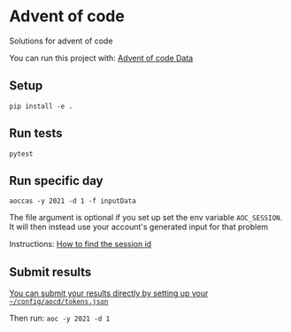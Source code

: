 # Advent of code
Solutions for advent of code

You can run this project with: [Advent of code Data](https://github.com/wimglenn/advent-of-code-data)


## Setup

`
pip install -e .
`





## Run tests
```pytest```





## Run specific day
```aoccas -y 2021 -d 1 -f inputData```

The file argument is optional if you set up set the env variable `AOC_SESSION`. It will then instead use your account's generated input for that problem

Instructions: [How to find the session id](https://github.com/wimglenn/advent-of-code-wim/issues/1) 




## Submit results
 [You can submit your results directly by setting up your  `~/config/aocd/tokens.json`](https://github.com/wimglenn/advent-of-code-data#verify-your-code-against-multiple-different-inputs)

Then run: `aoc -y 2021 -d 1`
